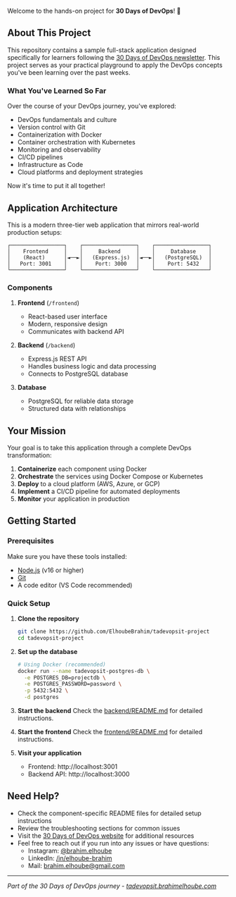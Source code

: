 Welcome to the hands-on project for **30 Days of DevOps**! 🚀

## About This Project

This repository contains a sample full-stack application designed specifically for learners following the [30 Days of DevOps newsletter](https://tadevopsit.brahimelhoube.com). This project serves as your practical playground to apply the DevOps concepts you've been learning over the past weeks.

### What You've Learned So Far

Over the course of your DevOps journey, you've explored:
- DevOps fundamentals and culture
- Version control with Git
- Containerization with Docker
- Container orchestration with Kubernetes
- Monitoring and observability
- CI/CD pipelines
- Infrastructure as Code
- Cloud platforms and deployment strategies

Now it's time to put it all together!

## Application Architecture

This is a modern three-tier web application that mirrors real-world production setups:

```
┌─────────────────┐    ┌─────────────────┐    ┌─────────────────┐
│    Frontend     │    │     Backend     │    │     Database    │
│    (React)      │◄──►│   (Express.js)  │◄──►│   (PostgreSQL)  │
│   Port: 3001    │    │    Port: 3000   │    │    Port: 5432   │
└─────────────────┘    └─────────────────┘    └─────────────────┘
```

### Components

1. **Frontend** (`/frontend`)
   - React-based user interface
   - Modern, responsive design
   - Communicates with backend API

2. **Backend** (`/backend`)
   - Express.js REST API
   - Handles business logic and data processing
   - Connects to PostgreSQL database

3. **Database**
   - PostgreSQL for reliable data storage
   - Structured data with relationships

## Your Mission

Your goal is to take this application through a complete DevOps transformation:

1. **Containerize** each component using Docker
2. **Orchestrate** the services using Docker Compose or Kubernetes
3. **Deploy** to a cloud platform (AWS, Azure, or GCP)
4. **Implement** a CI/CD pipeline for automated deployments
5. **Monitor** your application in production

## Getting Started

### Prerequisites

Make sure you have these tools installed:
- [Node.js](https://nodejs.org/) (v16 or higher)
- [Git](https://git-scm.com/)
- A code editor (VS Code recommended)

### Quick Setup

1. **Clone the repository**
   ```bash
   git clone https://github.com/ElhoubeBrahim/tadevopsit-project
   cd tadevopsit-project
   ```

2. **Set up the database**
   ```bash
   # Using Docker (recommended)
   docker run --name tadevopsit-postgres-db \
     -e POSTGRES_DB=projectdb \
     -e POSTGRES_PASSWORD=password \
     -p 5432:5432 \
     -d postgres
   ```

3. **Start the backend**
   Check the [backend/README.md](backend/README.md) for detailed instructions.

4. **Start the frontend**
    Check the [frontend/README.md](frontend/README.md) for detailed instructions.

5. **Visit your application**
   - Frontend: http://localhost:3001
   - Backend API: http://localhost:3000

## Need Help?

- Check the component-specific README files for detailed setup instructions
- Review the troubleshooting sections for common issues
- Visit the [30 Days of DevOps website](https://tadevopsit.brahimelhoube.com) for additional resources
- Feel free to reach out if you run into any issues or have questions:
    - Instagram: [@brahim.elhoube](https://www.instagram.com/brahim.elhoube)
    - LinkedIn: [/in/elhoube-brahim](https://www.linkedin.com/in/elhoube-brahim/)
    - Mail: [brahim.elhoube@gmail.com](mailto:brahim.elhoube@gmail.com)
---

*Part of the 30 Days of DevOps journey - [tadevopsit.brahimelhoube.com](https://tadevopsit.brahimelhoube.com)*
